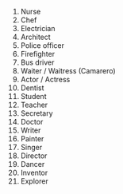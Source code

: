 1. Nurse
2. Chef
3. Electrician
4. Architect
5. Police officer
6. Firefighter
7. Bus driver
8. Waiter / Waitress (Camarero)
9. Actor / Actress
10. Dentist
11. Student
12. Teacher
13. Secretary
14. Doctor
15. Writer
16. Painter
17. Singer
18. Director
19. Dancer
20. Inventor
21. Explorer